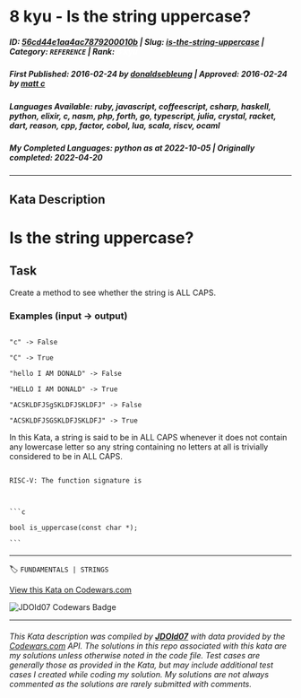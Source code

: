 # 8 kyu - Is the string uppercase?

##### **ID**: [56cd44e1aa4ac7879200010b](https://www.codewars.com/kata/56cd44e1aa4ac7879200010b) | **Slug**: [is-the-string-uppercase](https://www.codewars.com/kata/56cd44e1aa4ac7879200010b) | **Category**: `REFERENCE` | **Rank**: <span style="color:white">8 kyu</span>

##### **First Published**: 2016-02-24 ***by*** [donaldsebleung](https://www.codewars.com/users/donaldsebleung) | **Approved**: 2016-02-24 ***by*** [matt c](https://www.codewars.com/users/matt%20c)

##### **Languages Available**: ruby, javascript, coffeescript, csharp, haskell, python, elixir, c, nasm, php, forth, go, typescript, julia, crystal, racket, dart, reason, cpp, factor, cobol, lua, scala, riscv, ocaml

##### **My Completed Languages**: python ***as at*** 2022-10-05 | **Originally completed**: 2022-04-20

---

## Kata Description


# Is the string uppercase?



## Task



Create a method to see whether the string is ALL CAPS.



### Examples (input -> output)



```

"c" -> False

"C" -> True

"hello I AM DONALD" -> False

"HELLO I AM DONALD" -> True

"ACSKLDFJSgSKLDFJSKLDFJ" -> False

"ACSKLDFJSGSKLDFJSKLDFJ" -> True

```





In this Kata, a string is said to be in ALL CAPS whenever it does not contain any lowercase letter so any string containing no letters at all is trivially considered to be in ALL CAPS.



~~~if:riscv

RISC-V: The function signature is



```c

bool is_uppercase(const char *);

```

~~~

---


🏷 `FUNDAMENTALS | STRINGS`


[View this Kata on Codewars.com](https://www.codewars.com/kata/56cd44e1aa4ac7879200010b)

![](https://www.codewars.com/users/jdold07/badges/large "JDOld07 Codewars Badge")

---

###### *This Kata description was compiled by [**JDOld07**](https://tpstech.dev) with data provided by the [Codewars.com](https://www.codewars.com) API.  The solutions in this repo associated with this kata are my solutions unless otherwise noted in the code file.  Test cases are generally those as provided in the Kata, but may include additional test cases I created while coding my solution.  My solutions are not always commented as the solutions are rarely submitted with comments.*
